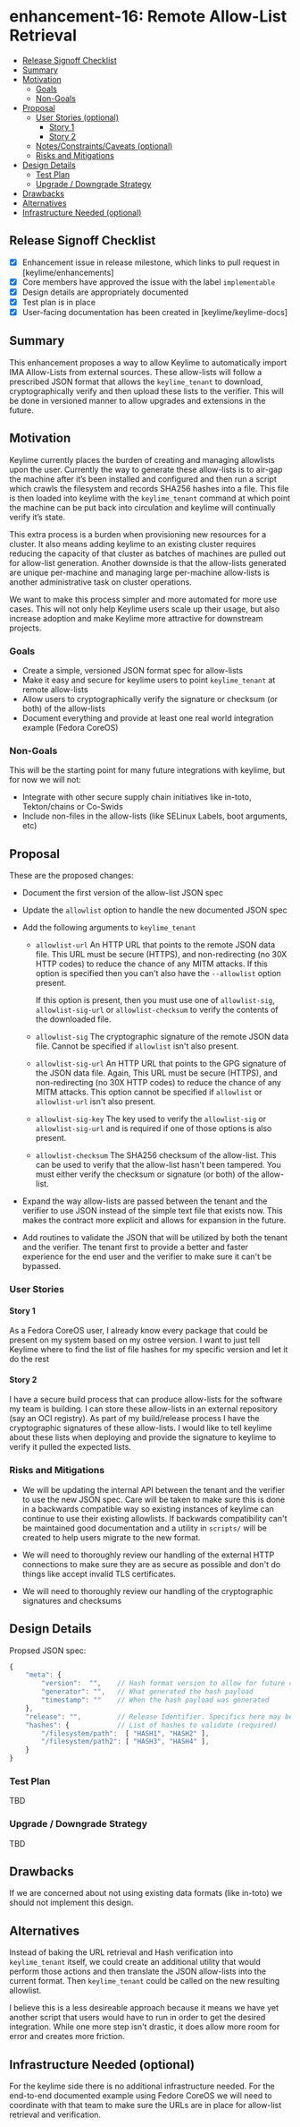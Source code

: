# enhancement-16: Remote Allow-List Retrieval

<!-- toc -->
- [Release Signoff Checklist](#release-signoff-checklist)
- [Summary](#summary)
- [Motivation](#motivation)
  - [Goals](#goals)
  - [Non-Goals](#non-goals)
- [Proposal](#proposal)
  - [User Stories (optional)](#user-stories-optional)
    - [Story 1](#story-1)
    - [Story 2](#story-2)
  - [Notes/Constraints/Caveats (optional)](#notesconstraintscaveats-optional)
  - [Risks and Mitigations](#risks-and-mitigations)
- [Design Details](#design-details)
  - [Test Plan](#test-plan)
  - [Upgrade / Downgrade Strategy](#upgrade--downgrade-strategy)
- [Drawbacks](#drawbacks)
- [Alternatives](#alternatives)
- [Infrastructure Needed (optional)](#infrastructure-needed-optional)
<!-- /toc -->

## Release Signoff Checklist

- [x] Enhancement issue in release milestone, which links to pull request in [keylime/enhancements]
- [x] Core members have approved the issue with the label `implementable`
- [x] Design details are appropriately documented
- [x] Test plan is in place
- [x] User-facing documentation has been created in [keylime/keylime-docs]

## Summary

This enhancement proposes a way to allow Keylime to automatically
import IMA Allow-Lists from external sources. These allow-lists will
follow a prescribed JSON format that allows the `keylime_tenant` to
download, cryptographically verify and then upload these lists to the
verifier. This will be done in versioned manner to allow upgrades and
extensions in the future.

## Motivation

Keylime currently places the burden of creating and managing allowlists
upon the user.  Currently the way to generate these allow-lists is to
air-gap the machine after it’s been installed and configured and then
run a script which crawls the filesystem and records SHA256 hashes into
a file. This file is then loaded into keylime with the `keylime_tenant`
command at which point the machine can be put back into circulation and
keylime will continually verify it’s state.

This extra process is a burden when provisioning new resources for a
cluster. It also means adding keylime to an existing cluster requires
reducing the capacity of that cluster as batches of machines are pulled
out for allow-list generation. Another downside is that the allow-lists
generated are unique per-machine and managing large per-machine
allow-lists is another administrative task on cluster operations.

We want to make this process simpler and more automated for more use
cases. This will not only help Keylime users scale up their usage, but
also increase adoption and make Keylime more attractive for downstream
projects.


### Goals

* Create a simple, versioned JSON format spec for allow-lists
* Make it easy and secure for keylime users to point `keylime_tenant` at remote allow-lists
* Allow users to cryptographically verify the signature or checksum (or both) of the allow-lists
* Document everything and provide at least one real world integration example (Fedora CoreOS)

### Non-Goals

This will be the starting point for many future integrations with keylime, but for now we will not:

* Integrate with other secure supply chain initiatives like in-toto, Tekton/chains or Co-Swids
* Include non-files in the allow-lists (like SELinux Labels, boot arguments, etc)

## Proposal

These are the proposed changes:

* Document the first version of the allow-list JSON spec
* Update the `allowlist` option to handle the new documented JSON spec
* Add the following arguments to `keylime_tenant`

  * `allowlist-url`
    An HTTP URL that points to the remote JSON data file. This URL must
    be secure (HTTPS), and non-redirecting (no 30X HTTP codes) to reduce
    the chance of any MITM attacks. If this option is specified then
    you can't also have the `--allowlist` option present.

    If this option is present, then you must use one of `allowlist-sig`,
    `allowlist-sig-url` or `allowlist-checksum` to verify the contents
    of the downloaded file.

  * `allowlist-sig`
    The cryptographic signature of the remote JSON data file.
    Cannot be specified if `allowlist` isn't also present.

  * `allowlist-sig-url`
    An HTTP URL that points to the GPG signature of the JSON
    data file. Again, This URL must be secure (HTTPS), and non-redirecting
    (no 30X HTTP codes) to reduce the chance of any MITM attacks. This
    option cannot be specified if `allowlist` or `allowlist-url` isn't also
    present.

  * `allowlist-sig-key`
    The key used to verify the `allowlist-sig` or `allowlist-sig-url`
    and is required if one of those options is also present.

  * `allowlist-checksum`
    The SHA256 checksum of the allow-list. This can be used to verify
    that the allow-list hasn't been tampered. You must either verify
    the checksum or signature (or both) of the allow-list.

* Expand the way allow-lists are passed between the tenant and the
verifier to use JSON instead of the simple text file that exists now. This
makes the contract more explicit and allows for expansion in the future.

* Add routines to validate the JSON that will be utilized by both
the tenant and the verifier. The tenant first to provide a better and
faster experience for the end user and the verifier to make sure it
can't be bypassed.

### User Stories

#### Story 1

As a Fedora CoreOS user, I already know every package that could be
present on my system based on my ostree version. I want to just tell
Keylime where to find the list of file hashes for my specific version
and let it do the rest

#### Story 2

I have a secure build process that can produce allow-lists for the
software my team is building. I can store these allow-lists in an external
repository (say an OCI registry). As part of my build/release process I
have the cryptographic signatures of these allow-lists. I would like to
tell keylime about these lists when deploying and provide the signature
to keylime to verify it pulled the expected lists.

### Risks and Mitigations

* We will be updating the internal API between the tenant and the
verifier to use the new JSON spec. Care will be taken to make sure
this is done in a backwards compatible way so existing instances of
keylime can continue to use their existing allowlists. If backwards
compatibility can't be maintained good documentation and a utility in
`scripts/` will be created to help users migrate to the new format.

* We will need to thoroughly review our handling of the external HTTP
connections to make sure they are as secure as possible and don't do
things like accept invalid TLS certificates.

* We will need to thoroughly review our handling of the cryptographic
signatures and checksums

## Design Details

Propsed JSON spec:

```javascript
{
    "meta": {
        "version":  "",    // Hash format version to allow for future changes if needed (required)
        "generator": "",   // What generated the hash payload
        "timestamp": ""    // When the hash payload was generated
    },
    "release": "",         // Release Identifier. Specifics here may be different for different compound components
    "hashes": {            // List of hashes to validate (required)
        "/filesystem/path":  [ "HASH1", "HASH2" ],
        "/filesystem/path2": [ "HASH3", "HASH4" ],
    }
}
```

### Test Plan

TBD

<!--
**Note:** *Not required until targeted at a release.*

Consider the following in developing a test plan for this enhancement:
- Will there be e2e and integration tests, in addition to unit tests?
- How will it be tested in isolation vs with other components?

No need to outline all of the test cases, just the general strategy.  Anything
that would count as tricky in the implementation and anything particularly
challenging to test should be called out.

All code is expected to have adequate tests (eventually with coverage
expectations).
-->

### Upgrade / Downgrade Strategy

TBD

<!--
If applicable, how will the component be upgraded and downgraded? Make sure
this is in the test plan.

Consider the following in developing an upgrade/downgrade strategy for this enhancement
-->

## Drawbacks

If we are concerned about not using existing data formats (like in-toto) we should not implement this design.

## Alternatives

Instead of baking the URL retrieval and Hash verification into
`keylime_tenant` itself, we could create an additional utility that
would perform those actions and then translate the JSON allow-lists
into the current format. Then `keylime_tenant` could be called on the
new resulting allowlist.

I believe this is a less desireable approach because it means we have yet
another script that users would have to run in order to get the desired
integration. While one more step isn't drastic, it does allow more room
for error and creates more friction.


## Infrastructure Needed (optional)

For the keylime side there is no additional infrastructure needed. For
the end-to-end documented example using Fedore CoreOS we will need
to coordinate with that team to make sure the URLs are in place for
allow-list retrieval and verification.
